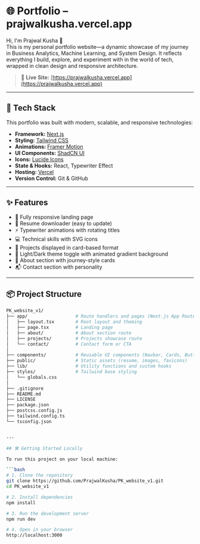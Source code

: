 # 🌐 Portfolio – prajwalkusha.vercel.app

Hi, I'm Prajwal Kusha 👋  
This is my personal portfolio website—a dynamic showcase of my journey in Business Analytics, Machine Learning, and System Design. It reflects everything I build, explore, and experiment with in the world of tech, wrapped in clean design and responsive architecture.

> 🔗 **Live Site:** [https://prajwalkusha.vercel.app](https://prajwalkusha.vercel.app)

---

## 🚀 Tech Stack

This portfolio was built with modern, scalable, and responsive technologies:

- **Framework:** [Next.js](https://nextjs.org/)
- **Styling:** [Tailwind CSS](https://tailwindcss.com/)
- **Animations:** [Framer Motion](https://www.framer.com/motion/)
- **UI Components:** [ShadCN UI](https://ui.shadcn.com/)
- **Icons:** [Lucide Icons](https://lucide.dev/)
- **State & Hooks:** React, Typewriter Effect
- **Hosting:** [Vercel](https://vercel.com/)
- **Version Control:** Git & GitHub

---

## ✨ Features

- 💼 Fully responsive landing page
- 📄 Resume downloader (easy to update)
- ⚡ Typewriter animations with rotating titles
- 💻 Technical skills with SVG icons
- 📂 Projects displayed in card-based format
- 🌙 Light/Dark theme toggle with animated gradient background
- 🧠 About section with journey-style cards
- 📬 Contact section with personality

---

## 📦 Project Structure

```bash
PK_website_v1/
├── app/                  # Route handlers and pages (Next.js App Router)
│   ├── layout.tsx        # Root layout and theming
│   ├── page.tsx          # Landing page
│   ├── about/            # About section route
│   ├── projects/         # Projects showcase route
│   └── contact/          # Contact form or CTA
│
├── components/           # Reusable UI components (Navbar, Cards, Buttons, etc.)
├── public/               # Static assets (resume, images, favicons)
├── lib/                  # Utility functions and custom hooks
├── styles/               # Tailwind base styling
│   └── globals.css
│
├── .gitignore
├── README.md
├── LICENSE
├── package.json
├── postcss.config.js
├── tailwind.config.ts
└── tsconfig.json


---

## 🛠️ Getting Started Locally

To run this project on your local machine:

```bash
# 1. Clone the repository
git clone https://github.com/PrajwalKusha/PK_website_v1.git
cd PK_website_v1

# 2. Install dependencies
npm install

# 3. Run the development server
npm run dev

# 4. Open in your browser
http://localhost:3000

